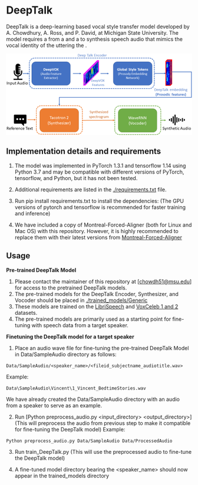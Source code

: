 
DeepTalk
===============================

DeepTalk is a deep-learning based vocal style transfer model developed by A. Chowdhury, A. Ross, and P. David, at Michigan State University.
The model requires a <reference audio> from a <target speaker> and a <sample text> to synthesis speech audio that mimics the vocal identity of the <target speaker> uttering the <sample text>. 

![DeepTalk Model](/images/DeepTalk.png)


## Implementation details and requirements

1) The model was implemented in PyTorch 1.3.1 and tensorflow 1.14 using Python 3.7 and may be compatible with different versions of PyTorch, tensorflow, and Python, but it has not been tested.

2) Additional requirements are listed in the [./requirements.txt](./requirements.txt) file. 

3) Run pip install requirements.txt to install the dependencies:
(The GPU versions of pytorch and tensorflow is recommended for faster training and inference)

4) We have included a copy of Montreal-Forced-Aligner (both for Linux and Mac OS) with this repository. However, it is highly recommended to replace them with their latest versions from
[Montreal-Forced-Aligner](http://www.robots.ox.ac.uk/~vgg/data/voxceleb/)

## Usage

**Pre-trained DeepTalk Model**

1) Please contact the maintainer of this repository at [chowdh51@msu.edu] for access to the pretrained DeepTalk models.
2) The pre-trained models for the DeepTalk Encoder, Synthesizer, and Vocoder should be placed in [./trained_models/Generic](./trained_models/Generic)
3) These models are trained on the [LibriSpeech](http://www.openslr.org/resources/12/train-other-500.tar.gz) and [VoxCeleb 1 and 2](http://www.robots.ox.ac.uk/~vgg/data/voxceleb/) datasets.
4) The pre-trained models are primarily used as a starting point for fine-tuning with speech data from a target speaker.

**Finetuning the DeepTalk model for a target speaker**

1) Place an audio wave file for fine-tuning the pre-trained DeepTalk Model in Data/SampleAudio directory as follows:
```
Data/SampleAudio/<speaker_name>/<fileid_subjectname_audiotitle.wav>
```
Example:
```
Data\SampleAudio\Vincent\1_Vincent_BedtimeStories.wav
```
We have already created the Data/SampleAudio directory with an audio from a speaker to serve as an example.

2) Run [Python preprocess_audio.py <input_directory> <output_directory>](This will preprocess the audio from previous step to make it compatible for fine-tuning the DeepTalk model)
Example: 
```
Python preprocess_audio.py Data/SampleAudio Data/ProcessedAudio
```

3) Run train_DeepTalk.py (This will use the preprocessed audio to fine-tune the DeepTalk model)

4) A fine-tuned model directory bearing the <speaker_name> should now appear in the trained_models directory

